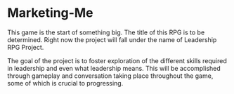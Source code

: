 Marketing-Me
============

This game is the start of something big. The title of this RPG is to be determined. Right now the project will fall under the name 
of Leadership RPG Project. 

The goal of the project is to foster exploration of the different skills required in leadership and even what leadership means.
This will be accomplished through gameplay and conversation taking place throughout the game, some of which is crucial 
to progressing. 

